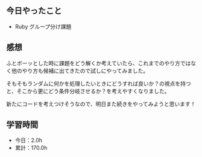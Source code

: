 ## 今日やったこと
- Ruby グループ分け課題  

## 感想
ふとボーッとした時に課題をどう解くか考えていたら、これまでのやり方ではなく他のやり方も候補に出てきたので試しにやってみました。

そもそもランダムに何かを処理したいときにどうすれば良いか？の視点を持つと、そこから更にどう条件分岐させるか？を考えやすくなりました。

新たにコードを考えつけそうなので、明日また続きをやってみようと思います！

## 学習時間
- 今日：2.0h
- 累計：170.0h
